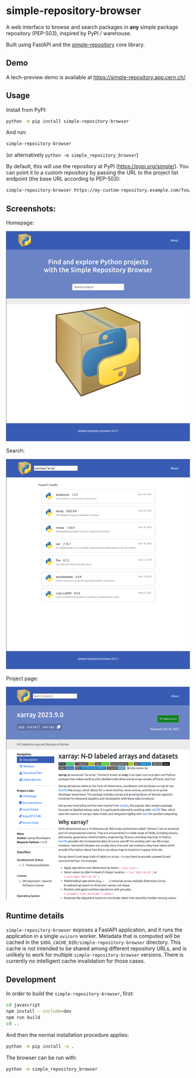 # simple-repository-browser

A web interface to browse and search packages in **any** simple package repository (PEP-503), inspired by PyPI / warehouse.

Built using FastAPI and the [simple-repository](https://github.com/simple-repository/simple-repository) core library.

## Demo

A tech-preview demo is available at https://simple-repository.app.cern.ch/.

## Usage

Install from PyPI:

```bash
python -m pip install simple-repository-browser
```

And run:

```bash
simple-repository-browser
```

(or alternatively ``python -m simple_repository_browser``)

By default, this will use the repository at PyPI (https://pypi.org/simple/). You can point it to a custom
repository by passing the URL to the project list endpoint (the base URL according to PEP-503):

```bash
simple-repository-browser https://my-custom-repository.example.com/foo/simple/
```

## Screenshots:

Homepage:

![homepage screenshot](https://raw.githubusercontent.com/simple-repository/simple-repository-browser/main/screenshots/home.png)


Search:

![search result](https://raw.githubusercontent.com/simple-repository/simple-repository-browser/main/screenshots/search.png)


Project page:

![example project page](https://raw.githubusercontent.com/simple-repository/simple-repository-browser/main/screenshots/project.png)



## Runtime details

```simple-repository-browser``` exposes a FastAPI application, and it runs the application in a single ``uvicorn`` worker.
Metadata that is computed will be cached in the ``$XDG_CACHE_DIR/simple-repository-browser`` directory. This cache is not
intended to be shared among different repository URLs, and is unlikely to work for multiple ``simple-repository-browser``
versions. There is currently no intelligent cache invalidation for those cases.


## Development

In order to build the ``simple-repository-browser``, first:

```bash
cd javascript
npm install --include=dev
npm run build
cd ..
```

And then the normal installation procedure applies:

```bash
python -m pip install -e .
```

The browser can be run with:

```bash
python -m simple_repository_browser
```
